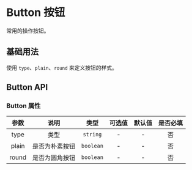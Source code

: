 <script setup>
import demo from './demo.vue'
</script>

# Button 按钮

常用的操作按钮。

## 基础用法

使用 `type`、`plain`、`round` 来定义按钮的样式。

<Preview comp-name="Button" demo-name="demo">
  <demo />
</Preview>

## Button API

### Button 属性

|  参数   |      说明      |  类型   | 可选值 | 默认值 | 是否必填 |
| :-----: | :------------: | :-----: | :----: | :----: | :------: |
| type  |      类型      | `string`  |   -    |   -    |    否    |
| plain | 是否为朴素按钮 | `boolean` |   -    |   -    |    否    |
| round | 是否为圆角按钮 | `boolean` |   -    |   -    |    否    |
